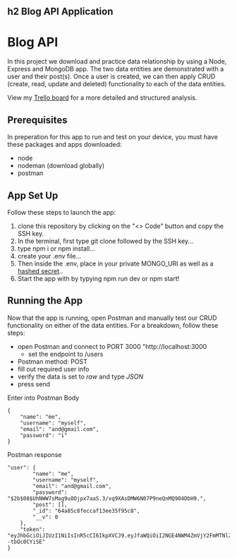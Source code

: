 ## h2 Blog API Application
# Blog API
In this project we download and practice data relationship by using a Node, Express and MongoDB app. The two data entities are demonstrated with a user and their post(s). Once a user is created, we can then apply CRUD (create, read, update and deleted) functionality to each of the data entities. 

View my [Trello board](https://trello.com/b/a2z1tiWO/unit-2-project) for a more detailed and structured analysis. 
## Prerequisites 
In preperation for this app to run and test on your device, you must have these packages and apps downloaded:
- node
- nodeman (download globally)
- postman
## App Set Up 
Follow these steps to launch the app:
1. clone this repository by clicking on the "<> Code" button and copy the SSH key. 
2. In the terminal, first type git clone followed by the SSH key...
3. type npm i or npm install...
4. create your .env file...
5. Then inside the .env, place in your private MONGO_URI as well as a [hashed secret](https://emn178.github.io/online-tools/sha256.html)..
6. Start the app with by typying npm run dev or npm start!
## Running the App
Now that the app is running, open Postman and manually test our CRUD functionality on either of the data entities. For a breakdown, follow these steps:
+ open Postman and connect to PORT 3000 "http://localhost:3000
    - set the endpoint to /users
+ Postman method: POST
+ fill out required user info 
+ verify the data is set to *raw* and type *JSON*
+ press send

Enter into Postman Body
```
{
    "name": "me",
    "username": "myself",
    "email": "and@gmail.com",
    "password": "i"
}
```
Postman response
```
"user": {
        "name": "me",
        "username": "myself",
        "email": "and@gmail.com",
        "password": "$2b$08$UhNWW7sMag9u8Ojpx7aaS.3/vq9XAsDMW6N07P9neQnMQ904DbH9.",
        "post": [],
        "_id": "64a85c8feccaf13ee35f95c8",
        "__v": 0
    },
    "token": "eyJhbGciOiJIUzI1NiIsInR5cCI6IkpXVCJ9.eyJfaWQiOiI2NGE4NWM4ZmVjY2FmMTNlZTM1Zjk1YzgiLCJpYXQiOjE2ODg3NTUzNDR9.8fUCu2yQtPkkMaB6TngAEw9nzFTm0vP--tbQc0CYiSE"
}
```

